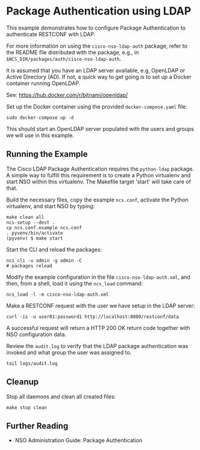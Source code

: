 Package Authentication using LDAP
=================================

This example demonstrates how to configure Package Authentication to
authenticate RESTCONF with LDAP.

For more information on using the `cisco-nso-ldap-auth` package, refer to the
README file distributed with the package, e.g., in
`$NCS_DIR/packages/auth/cisco-nso-ldap-auth`.

It is assumed that you have an LDAP server available, e.g, OpenLDAP
or Active Directory (AD). If not, a quick way to get going is to
set up a Docker container running OpenLDAP.

See: https://hub.docker.com/r/bitnami/openldap/

Set up the Docker container using the provided `docker-compose.yaml` file:

    sudo docker-compose up -d

This should start an OpenLDAP server populated with the users and
groups we will use in this example.

Running the Example
-------------------

The Cisco LDAP Package Authentication requires the `python-ldap`
package. A simple way to fulfill this requirement is to create a
Python virtualenv and start NSO within this virtualenv.
The Makefile target 'start' will take care of that.

Build the necessary files, copy the example `ncs.conf`, activate the Python
virtualenv, and start NSO by typing:

    make clean all
    ncs-setup --dest .
    cp ncs.conf.example ncs.conf
    . pyvenv/bin/activate
    (pyvenv) $ make start

Start the CLI and reload the packages:

    ncs_cli -u admin -g admin -C
    # packages reload

Modify the example configuration in the file `cisco-nso-ldap-auth.xml`, and
then, from a shell, load it using the `ncs_load` command:

    ncs_load -l -m cisco-nso-ldap-auth.xml

Make a RESTCONF request with the user we have setup in the LDAP server:

    curl -is -u user01:password1 http://localhost:8080/restconf/data

A successful request will return a HTTP 200 OK return code together with NSO
configuration data.

Review the `audit.log` to verify that the LDAP package authentication was
invoked and what group the user was assigned to.

    tail logs/audit.log

Cleanup
-------

Stop all daemons and clean all created files:

    make stop clean

Further Reading
---------------

+ NSO Administration Guide: Package Authentication